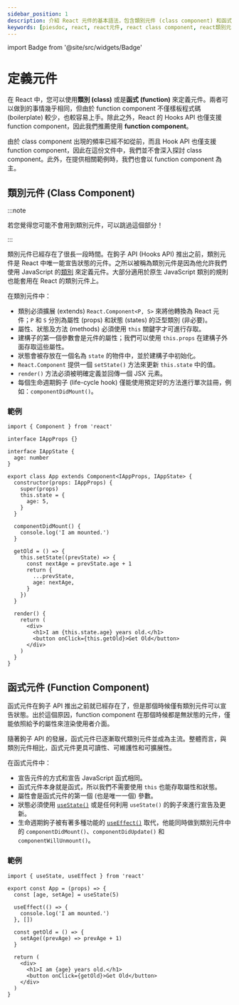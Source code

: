 ```yaml
---
sidebar_position: 1
description: 介紹 React 元件的基本語法，包含類別元件 (class component) 和函式元件 (function component)。
keywords: [piesdoc, react, react元件, react class component, react類別元件, react function component, react函式元件]
---
```


import Badge from '@site/src/widgets/Badge'

# 定義元件

在 React 中，您可以使用**類別 (class)** 或是**函式 (function)** 來定義元件。兩者可以做到的事情幾乎相同，但由於 function component 不僅樣板程式碼 (boilerplate) 較少，也較容易上手。除此之外，React 的 Hooks API 也僅支援 function component，因此我們推薦使用 **function component**。

由於 class component 出現的頻率已經不如從前，而且 Hook API 也僅支援 function component，因此在這份文件中，我們並不會深入探討 class component。此外，在提供相關範例時，我們也會以 function component 為主。

## 類別元件 (Class Component)

:::note

若您覺得您可能不會用到類別元件，可以跳過這個部分！

:::

類別元件已經存在了很長一段時間。在鉤子 API (Hooks API) 推出之前，類別元件是 React 中唯一能宣告狀態的元件。之所以被稱為類別元件是因為他允許我們使用 JavaScript 的[類別](https://developer.mozilla.org/en-US/docs/Web/JavaScript/Reference/Classes) 來定義元件。大部分適用於原生 JavaScript 類別的規則也能套用在 React 的類別元件上。

在類別元件中：

- 類別必須擴展 (extends) `React.Component<P, S>` 來將他轉換為 React 元件；`P` 和 `S` 分別為屬性 (props) 和狀態 (states) 的泛型類別 (非必要)。
- 屬性、狀態及方法 (methods) 必須使用 `this` 關鍵字才可進行存取。
- 建構子的第一個參數會是元件的屬性；我們可以使用 `this.props` 在建構子外面存取這些屬性。
- 狀態會被存放在一個名為 `state` 的物件中，並於建構子中初始化。
- `React.Component` 提供一個 `setState()` 方法來更新 `this.state` 中的值。
- `render()` 方法必須被明確定義並回傳一個 JSX 元素。
- 每個生命週期鉤子 (life-cycle hook) 僅能使用預定好的方法進行單次註冊，例如：`componentDidMount()`。

### 範例

```tsx showLineNumbers
import { Component } from 'react'

interface IAppProps {}

interface IAppState {
  age: number
}

export class App extends Component<IAppProps, IAppState> {
  constructor(props: IAppProps) {
    super(props)
    this.state = {
      age: 5,
    }
  }

  componentDidMount() {
    console.log('I am mounted.')
  }

  getOld = () => {
    this.setState((prevState) => {
      const nextAge = prevState.age + 1
      return {
        ...prevState,
        age: nextAge,
      }
    })
  }

  render() {
    return (
      <div>
        <h1>I am {this.state.age} years old.</h1>
        <button onClick={this.getOld}>Get Old</button>
      </div>
    )
  }
}
```

## 函式元件 (Function Component)

<p>
  <Badge variant="success" text="推薦" />
</p>


函式元件在鉤子 API 推出之前就已經存在了，但是那個時候僅有類別元件可以宣告狀態。出於這個原因，function component 在那個時候都是無狀態的元件，僅能依照給予的屬性來渲染使用者介面。

隨著鉤子 API 的發展，函式元件已逐漸取代類別元件並成為主流。整體而言，與類別元件相比，函式元件更具可讀性、可維護性和可擴展性。

在函式元件中：

- 宣告元件的方式和宣告 JavaScript 函式相同。
- 函式元件本身就是函式，所以我們不需要使用 `this` 也能存取屬性和狀態。
- 屬性會是函式元件的第一個 (也是唯一一個) 參數。
- 狀態必須使用 [`useState()`](./use-state) 或是任何利用 `useState()` 的鉤子來進行宣告及更新。
- 生命週期鉤子被有著多種功能的 [`useEffect()`](./use-effect) 取代，他能同時做到類別元件中的 `componentDidMount()`、`componentDidUpdate()` 和 `componentWillUnmount()`。

### 範例

```tsx showLineNumbers
import { useState, useEffect } from 'react'

export const App = (props) => {
  const [age, setAge] = useState(5)

  useEffect(() => {
    console.log('I am mounted.')
  }, [])

  const getOld = () => {
    setAge((prevAge) => prevAge + 1)
  }

  return (
    <div>
      <h1>I am {age} years old.</h1>
      <button onClick={getOld}>Get Old</button>
    </div>
  )
}
```